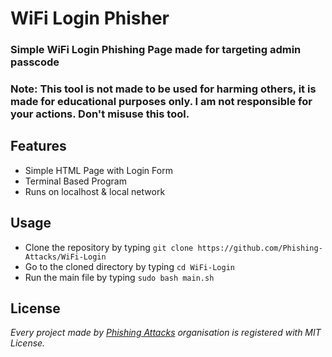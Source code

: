 # WiFi Login Phisher
### Simple WiFi Login Phishing Page made for targeting  admin passcode

### Note: This tool is not made to be used for harming others, it is made for educational purposes only. I am not responsible for your actions. Don't misuse this tool.

## Features

 - Simple HTML Page with Login Form
 - Terminal Based Program
 - Runs on localhost & local network
 
## Usage
 - Clone the repository by typing `git clone https://github.com/Phishing-Attacks/WiFi-Login`
 - Go to the cloned directory by typing `cd WiFi-Login`
 - Run the main file by typing `sudo bash main.sh`

## License
*Every project made by [Phishing Attacks](https://github.com/Phishing-Attacks) organisation is registered with MIT License.*
